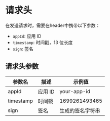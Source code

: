# 请求头

在发送请求时，需要在header中携带以下参数：

- `appId`: 应用 ID
- `timestamp`: 时间戳，13 位长度
- `sign`: 签名

## 请求头参数

| 参数名      | 描述           | 示例值               |
|-------------|----------------|----------------------|
| appId       | 应用 ID        | your-app-id          |
| timestamp   | 时间戳         | 1699261493465        |
| sign        | 签名           | 生成的签名字符串     |
